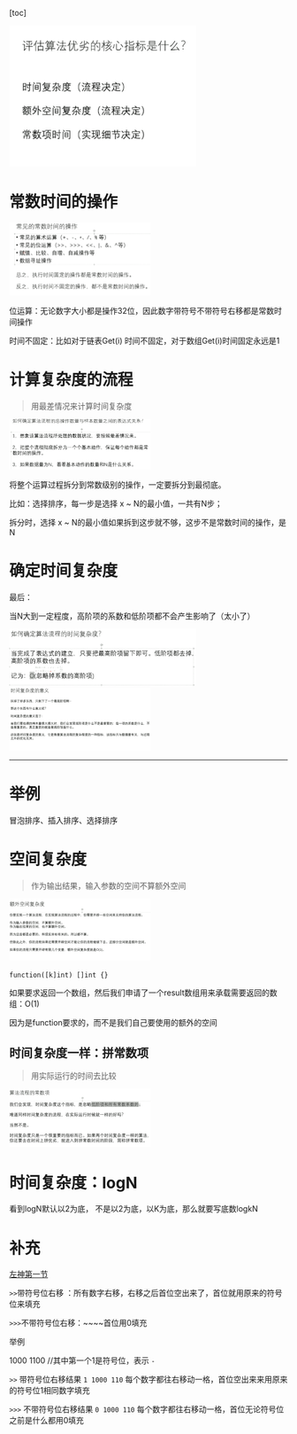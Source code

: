[toc]



<img src="pic/%5Bz%5D%E6%97%B6%E9%97%B4%E5%A4%8D%E6%9D%82%E5%BA%A6.assets/image-20220620103709317.png" alt="image-20220620103709317" style="zoom:33%;" />



# 常数时间的操作

<img src="pic/%5Bz%5D%E6%97%B6%E9%97%B4%E5%A4%8D%E6%9D%82%E5%BA%A6.assets/image-20220620111015176.png" alt="image-20220620111015176" style="zoom:25%;" />

位运算：无论数字大小都是操作32位，因此数字带符号不带符号右移都是常数时间操作

时间不固定：比如对于链表Get(i) 时间不固定，对于数组Get(i)时间固定永远是1



# 计算复杂度的流程

> 用最差情况来计算时间复杂度

<img src="pic/%5Bz%5D%E6%97%B6%E9%97%B4%E5%A4%8D%E6%9D%82%E5%BA%A6.assets/image-20220620111845301.png" alt="image-20220620111845301" style="zoom:25%;" />

将整个运算过程拆分到常数级别的操作，一定要拆分到最彻底。

比如：选择排序，每一步是选择 x ~ N的最小值，一共有N步；

拆分时，选择 x ~ N的最小值如果拆到这步就不够，这步不是常数时间的操作，是 N

# 确定时间复杂度

最后：

当N大到一定程度，高阶项的系数和低阶项都不会产生影响了（太小了）

<img src="pic/%5Bz%5D%E6%97%B6%E9%97%B4%E5%A4%8D%E6%9D%82%E5%BA%A6.assets/image-20220620111914952.png" alt="image-20220620111914952" style="zoom:33%;" />

<img src="pic/%5Bz%5D%E6%97%B6%E9%97%B4%E5%A4%8D%E6%9D%82%E5%BA%A6.assets/image-20220620112426001.png" alt="image-20220620112426001" style="zoom:25%;" />





---

# 举例

冒泡排序、插入排序、选择排序







# 空间复杂度

> 作为输出结果，输入参数的空间不算额外空间

<img src="pic/%5Bz%5D%E6%97%B6%E9%97%B4%E5%A4%8D%E6%9D%82%E5%BA%A6.assets/image-20220620115156117.png" alt="image-20220620115156117" style="zoom:25%;" />

`function([k]int) []int {}`

如果要求返回一个数组，然后我们申请了一个result数组用来承载需要返回的数组：O(1)

因为是function要求的，而不是我们自己要使用的额外的空间



## 时间复杂度一样：拼常数项

> 用实际运行的时间去比较

<img src="pic/%5Bz%5D%E6%97%B6%E9%97%B4%E5%A4%8D%E6%9D%82%E5%BA%A6.assets/image-20220620115527005.png" alt="image-20220620115527005" style="zoom:25%;" />



# 时间复杂度：logN 

看到logN默认以2为底， 不是以2为底，以K为底，那么就要写底数logkN





# 补充

[左神第一节](https://www.bilibili.com/video/BV1Ef4y1T7Qi?p=2&vd_source=47272764e1eb400edc65776bfe6a48af)

`>>`带符号位右移 ：所有数字右移，右移之后首位空出来了，首位就用原来的符号位来填充

`>>>`不带符号位右移：~~~~首位用0填充

举例

1000 1100 //其中第一个1是符号位，表示 `-`

`>>` 带符号位右移结果 `1 1000 110` 每个数字都往右移动一格，首位空出来来用原来的符号位1相同数字填充

`>>>` 不带符号位右移结果 `0 1000 110` 每个数字都往右移动一格，首位无论符号位之前是什么都用0填充